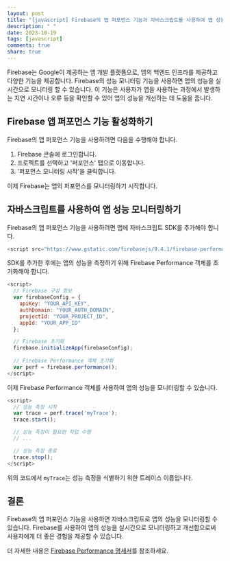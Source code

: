 ```yaml
---
layout: post
title: "[javascript] Firebase의 앱 퍼포먼스 기능과 자바스크립트를 사용하여 앱 성능 모니터링하기"
description: " "
date: 2023-10-19
tags: [javascript]
comments: true
share: true
---
```


Firebase는 Google이 제공하는 앱 개발 플랫폼으로, 앱의 백엔드 인프라를 제공하고 다양한 기능을 제공합니다. Firebase의 성능 모니터링 기능을 사용하면 앱의 성능을 실시간으로 모니터링 할 수 있습니다. 이 기능은 사용자가 앱을 사용하는 과정에서 발생하는 지연 시간이나 오류 등을 확인할 수 있어 앱의 성능을 개선하는 데 도움을 줍니다.

## Firebase 앱 퍼포먼스 기능 활성화하기

Firebase의 앱 퍼포먼스 기능을 사용하려면 다음을 수행해야 합니다.

1. Firebase 콘솔에 로그인합니다.
2. 프로젝트를 선택하고 '퍼포먼스' 탭으로 이동합니다.
3. '퍼포먼스 모니터링 시작'을 클릭합니다.

이제 Firebase는 앱의 퍼포먼스를 모니터링하기 시작합니다. 

## 자바스크립트를 사용하여 앱 성능 모니터링하기

Firebase의 앱 퍼포먼스 기능을 사용하려면 앱에 자바스크립트 SDK를 추가해야 합니다. 

```javascript
<script src="https://www.gstatic.com/firebasejs/9.4.1/firebase-performance.js"></script>
```

SDK를 추가한 후에는 앱의 성능을 측정하기 위해 Firebase Performance 객체를 초기화해야 합니다. 

```javascript
<script>
  // Firebase 구성 정보
  var firebaseConfig = {
    apiKey: "YOUR_API_KEY",
    authDomain: "YOUR_AUTH_DOMAIN",
    projectId: "YOUR_PROJECT_ID",
    appId: "YOUR_APP_ID"
  };

  // Firebase 초기화
  firebase.initializeApp(firebaseConfig);
  
  // Firebase Performance 객체 초기화
  var perf = firebase.performance();
</script>
```

이제 Firebase Performance 객체를 사용하여 앱의 성능을 모니터링할 수 있습니다.

```javascript
<script>
  // 성능 측정 시작
  var trace = perf.trace('myTrace');
  trace.start();

  // 성능 측정이 필요한 작업 수행
  // ...

  // 성능 측정 종료
  trace.stop();
</script>
```

위의 코드에서 `myTrace`는 성능 측정을 식별하기 위한 트레이스 이름입니다. 

## 결론

Firebase의 앱 퍼포먼스 기능을 사용하면 자바스크립트로 앱의 성능을 모니터링할 수 있습니다. Firebase를 사용하여 앱의 성능을 실시간으로 모니터링하고 개선함으로써 사용자에게 더 좋은 경험을 제공할 수 있습니다.

더 자세한 내용은 [Firebase Performance 명세서](https://firebase.google.com/docs/perf-mon)를 참조하세요.